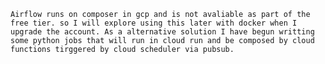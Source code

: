 ``Airflow runs on composer in gcp and is not avaliable as part of the free tier.
so I will explore using this later with docker when I upgrade the account. As a alternative solution I
have begun writting some python jobs that will run in cloud run and be composed by cloud functions tirggered
by cloud scheduler via pubsub.``
